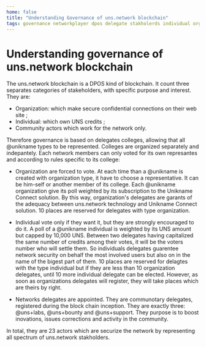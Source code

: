 ```yaml
---
home: false
title: "Understanding Governance of uns.network blockchain"
tags: governance networkplayer dpos delegate stakholerds individual organization network type
---
```


# Understanding governance of uns.network blockchain

The uns.network blockchain is a DPOS kind of blockchain. It count three separates categories of stakeholders, with specific purpose and interest. They are:
- Organization: which make secure confidential connections on their web site ;
- Individual: which own UNS credits ;
- Community actors which work for the network only.

Therefore governance is based on delegates colleges, allowing that all @unikname types to be represented. Colleges are organized separately and indepantely. Each network members can only voted for its own represantes and according to rules specific to its college:

- Organization are forced to vote. At each time than a @unikname is created with organization type, it have to choose a representative. It can be him-self or another member of its college. Each @unikname organization give its poll weighted by its subscription to the Unikname Connect solution. By this way, organization's delegates are garants of the adequacy between uns.network technology and Unikname Connect solution. 10 places are reserved for delegates with type organization.

- Individual vote only if they want it, but they are strongly encouraged to do it. A poll of a @unikname individual is weighted by its UNS amount but capped by 10,000 UNS. Between two delegates having capitalized the same number of credits among their votes, it will be the voters number who will settle them. So individuals delegates guarentee network security on behalf the most involved users but also on in the name of the bigest part of them. 10 places are reserved for delagtes with the type individual but if they are less than 10 organization delegates, until 10 more individual delegate can be elected. However, as soon as organizations delegates will register, they will take places which are theirs by right.

- Networks delegates are appointed. They are communotary delegates, registered during the block chain inception. They are exactly three: @uns+labs, @uns+bounty and @uns+support. They purpose is to boost inovations, issues corrections and activity in the community.

In total, they are 23 actors which are securize the network by representing all spectrum of uns.network stakholders.
